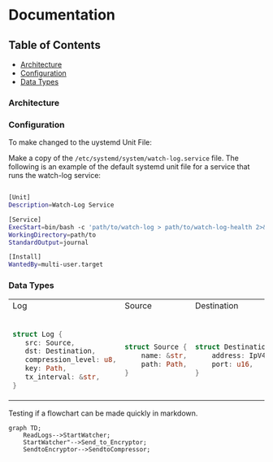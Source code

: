 

# Documentation

## Table of Contents
- [Architecture](#architecture)
- [Configuration](#configuration)
- [Data Types](#data-types)

### Architecture


### Configuration
To make changed to the uystemd Unit File:

Make a copy of the `/etc/systemd/system/watch-log.service` file. The following is an example of the default systemd unit file for a service that runs the watch-log service:

```bash

[Unit]
Description=Watch-Log Service

[Service]
ExecStart=bin/bash -c 'path/to/watch-log > path/to/watch-log-health 2>&1'
WorkingDirectory=path/to
StandardOutput=journal

[Install]
WantedBy=multi-user.target
```


### Data Types

<table>
<tr>
<td>Log</td>
<td>Source</td>
<td>Destination</td>
</tr>
<tr>
<td>

```rust

struct Log {
   src: Source,
   dst: Destination,
   compression_level: u8,
   key: Path,
   tx_interval: &str,
}

```
</td>
<td>

```rust

struct Source {
    name: &str,
    path: Path,
}

```
</td>
<td>

```rust

struct Destination {
    address: IpV4Addr or IpV6Addr,
    port: u16,
}

```
</td>
</tr>
</table>


Testing if a flowchart can be made quickly in markdown.

```mermaid
graph TD;
    ReadLogs-->StartWatcher;
    StartWatcher"-->Send_to_Encryptor;
    SendtoEncryptor-->SendtoCompressor;
``` 
